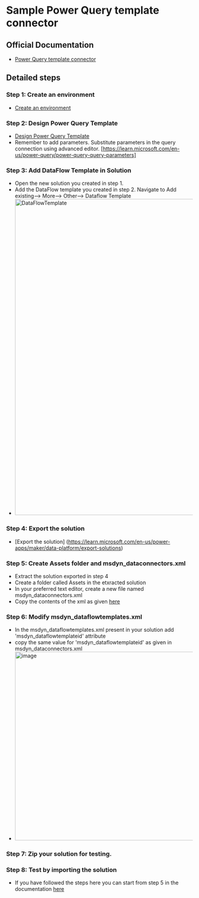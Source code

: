 # Sample Power Query template connector

## Official Documentation
- [Power  Query template connector](https://learn.microsoft.com/en-us/industry/sustainability/sustainability-manager-connector-build-power-query-template)


## Detailed steps
### Step 1: Create an environment
- [Create an environment](https://learn.microsoft.com/en-us/industry/sustainability/sustainability-manager-connector-build-power-query-template#step-1-create-an-environment)

### Step 2: Design Power Query Template
- [Design Power Query Template](https://learn.microsoft.com/en-us/industry/sustainability/sustainability-manager-import-data-power-query-templates#design-a-power-query-template)
- Remember to add parameters. Substitute parameters in the query connection using advanced editor. [https://learn.microsoft.com/en-us/power-query/power-query-query-parameters]
### Step 3: Add DataFlow Template in Solution
- Open the new solution you created in step 1. 
- Add the DataFlow template you created in step 2. Navigate to  Add existing--> More--> Other--> Dataflow Template
- <img width="851" alt="DataFlowTemplate" src="https://github.com/user-attachments/assets/6d076581-48b9-4d5d-8140-adfe7ce40f5f">


### Step 4: Export the solution
- [Export the solution] (https://learn.microsoft.com/en-us/power-apps/maker/data-platform/export-solutions)

### Step 5: Create Assets folder and msdyn_dataconnectors.xml
- Extract the solution exported in step 4
- Create a folder called Assets in the etxracted solution
- In your preferred text editor, create a new file named msdyn_dataconnectors.xml
- Copy the contents of the xml as given [here](https://learn.microsoft.com/en-us/industry/sustainability/sustainability-manager-connector-build-power-query-template#create-the-msdyn_dataconnectorsxml-file)

### Step 6: Modify msdyn_dataflowtemplates.xml
- In the msdyn_dataflowtemplates.xml present in your solution add 'msdyn_dataflowtemplateid' attribute
- copy the same value for 'msdyn_dataflowtemplateid' as given in msdyn_dataconnectors.xml
- <img width="508" alt="image" src="https://github.com/user-attachments/assets/06799241-4977-4867-b77a-80c694fa187b">

### Step 7: Zip your solution for testing.

### Step 8: Test by importing the solution
- If you have followed the steps here you can start from step 5 in the documentation [here](https://learn.microsoft.com/en-us/industry/sustainability/sustainability-manager-connector-test-distribute)
